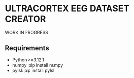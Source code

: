 # ULTRACORTEX EEG DATASET CREATOR

WORK IN PROGRESS

## Requirements
- Python >=3.12.1
- numpy: pip install numpy
- pylsl: pip install pylsl